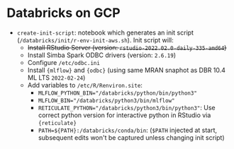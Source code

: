 # Databricks on GCP

- `create-init-script`: notebook which generates an init script (`/databricks/init/r-env-init-aws.sh`). Init script will: 
   - ~~Install RStudio Server (version: `rstudio-2022.02.0-daily-335-amd64`)~~
   - Install Simba Spark ODBC drivers (version: `2.6.19`)
   - Configure `/etc/odbc.ini` 
   - Install `{mlflow}` and `{odbc}` (using same MRAN snaphot as DBR 10.4 ML LTS `2022-02-24`)
   - Add variables to `/etc/R/Renviron.site`:
      - `MLFLOW_PYTHON_BIN="/databricks/python/bin/python3"`
      - `MLFLOW_BIN="/databricks/python3/bin/mlflow"`
      - `RETICULATE_PYTHON="/databricks/python3/bin/python3"`: Use correct python version for interactive python in RStudio via `{reticulate}`
      - `PATH=${PATH}:/databricks/conda/bin`: 
        (`$PATH` injected at start, subsequent edits won't be captured unless changing init script)
 
  
